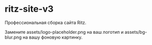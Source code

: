 # ritz-site-v3

Профессиональная сборка сайта Ritz.

Замените assets/logo-placeholder.png на ваш логотип и assets/bg-blur.png на вашу фоновую картинку.